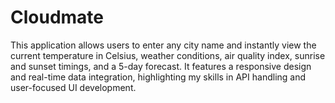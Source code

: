 # Cloudmate
This application allows users to enter any city name and instantly view the current temperature in Celsius, weather conditions, air quality index, sunrise and sunset timings, and a 5-day forecast. It features a responsive design and real-time data integration, highlighting my skills in API handling and user-focused UI development.
